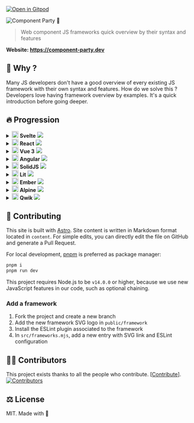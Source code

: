 [![Open in Gitpod][gitpod-src]][gitpod-href]

![Component Party 🎉](.github/banner.webp)

> Web component JS frameworks quick overview by their syntax and features

**Website: https://component-party.dev**

## 🤔 Why ?

Many JS developers don't have a good overview of every existing JS framework with their own syntax and features.
How do we solve this ? Developers love having framework overview by examples. It's a quick introduction before going deeper.

## 🔥 Progression

<details>
        <summary>
            <img width="18" height="18" src="public/framework/svelte.svg" />
            <b>Svelte</b>
            <img src="https://us-central1-progress-markdown.cloudfunctions.net/progress/100" /></summary>

* [x] Reactivity
   * [x] Declare state
   * [x] Update state
   * [x] Computed state
* [x] Templating
   * [x] Minimal template
   * [x] Styling
   * [x] Loop
   * [x] Event click
   * [x] Dom ref
   * [x] Conditional
* [x] Lifecycle
   * [x] On mount
   * [x] On unmount
* [x] Component composition
   * [x] Props
   * [x] Emit to parent
   * [x] Slot
   * [x] Slot fallback
* [x] Form input
   * [x] Input text
   * [x] Checkbox
   * [x] Radio
   * [x] Select
* [x] Webapp features
   * [x] Fetch data
   * [x] Router link
   * [x] Routing

</details><details>
        <summary>
            <img width="18" height="18" src="public/framework/react.svg" />
            <b>React</b>
            <img src="https://us-central1-progress-markdown.cloudfunctions.net/progress/100" /></summary>

* [x] Reactivity
   * [x] Declare state
   * [x] Update state
   * [x] Computed state
* [x] Templating
   * [x] Minimal template
   * [x] Styling
   * [x] Loop
   * [x] Event click
   * [x] Dom ref
   * [x] Conditional
* [x] Lifecycle
   * [x] On mount
   * [x] On unmount
* [x] Component composition
   * [x] Props
   * [x] Emit to parent
   * [x] Slot
   * [x] Slot fallback
* [x] Form input
   * [x] Input text
   * [x] Checkbox
   * [x] Radio
   * [x] Select
* [x] Webapp features
   * [x] Fetch data
   * [x] Router link
   * [x] Routing

</details><details>
        <summary>
            <img width="18" height="18" src="public/framework/vue.svg" />
            <b>Vue 3</b>
            <img src="https://us-central1-progress-markdown.cloudfunctions.net/progress/100" /></summary>

* [x] Reactivity
   * [x] Declare state
   * [x] Update state
   * [x] Computed state
* [x] Templating
   * [x] Minimal template
   * [x] Styling
   * [x] Loop
   * [x] Event click
   * [x] Dom ref
   * [x] Conditional
* [x] Lifecycle
   * [x] On mount
   * [x] On unmount
* [x] Component composition
   * [x] Props
   * [x] Emit to parent
   * [x] Slot
   * [x] Slot fallback
* [x] Form input
   * [x] Input text
   * [x] Checkbox
   * [x] Radio
   * [x] Select
* [x] Webapp features
   * [x] Fetch data
   * [x] Router link
   * [x] Routing

</details><details>
        <summary>
            <img width="18" height="18" src="public/framework/angular.svg" />
            <b>Angular</b>
            <img src="https://us-central1-progress-markdown.cloudfunctions.net/progress/100" /></summary>

* [x] Reactivity
   * [x] Declare state
   * [x] Update state
   * [x] Computed state
* [x] Templating
   * [x] Minimal template
   * [x] Styling
   * [x] Loop
   * [x] Event click
   * [x] Dom ref
   * [x] Conditional
* [x] Lifecycle
   * [x] On mount
   * [x] On unmount
* [x] Component composition
   * [x] Props
   * [x] Emit to parent
   * [x] Slot
   * [x] Slot fallback
* [x] Form input
   * [x] Input text
   * [x] Checkbox
   * [x] Radio
   * [x] Select
* [x] Webapp features
   * [x] Fetch data
   * [x] Router link
   * [x] Routing

</details><details>
        <summary>
            <img width="18" height="18" src="public/framework/solid.svg" />
            <b>SolidJS</b>
            <img src="https://us-central1-progress-markdown.cloudfunctions.net/progress/100" /></summary>

* [x] Reactivity
   * [x] Declare state
   * [x] Update state
   * [x] Computed state
* [x] Templating
   * [x] Minimal template
   * [x] Styling
   * [x] Loop
   * [x] Event click
   * [x] Dom ref
   * [x] Conditional
* [x] Lifecycle
   * [x] On mount
   * [x] On unmount
* [x] Component composition
   * [x] Props
   * [x] Emit to parent
   * [x] Slot
   * [x] Slot fallback
* [x] Form input
   * [x] Input text
   * [x] Checkbox
   * [x] Radio
   * [x] Select
* [x] Webapp features
   * [x] Fetch data
   * [x] Router link
   * [x] Routing

</details><details>
        <summary>
            <img width="18" height="18" src="public/framework/lit.svg" />
            <b>Lit</b>
            <img src="https://us-central1-progress-markdown.cloudfunctions.net/progress/100" /></summary>

* [x] Reactivity
   * [x] Declare state
   * [x] Update state
   * [x] Computed state
* [x] Templating
   * [x] Minimal template
   * [x] Styling
   * [x] Loop
   * [x] Event click
   * [x] Dom ref
   * [x] Conditional
* [x] Lifecycle
   * [x] On mount
   * [x] On unmount
* [x] Component composition
   * [x] Props
   * [x] Emit to parent
   * [x] Slot
   * [x] Slot fallback
* [x] Form input
   * [x] Input text
   * [x] Checkbox
   * [x] Radio
   * [x] Select
* [x] Webapp features
   * [x] Fetch data
   * [x] Router link
   * [x] Routing

</details><details>
        <summary>
            <img width="18" height="18" src="public/framework/ember.svg" />
            <b>Ember</b>
            <img src="https://us-central1-progress-markdown.cloudfunctions.net/progress/100" /></summary>

* [x] Reactivity
   * [x] Declare state
   * [x] Update state
   * [x] Computed state
* [x] Templating
   * [x] Minimal template
   * [x] Styling
   * [x] Loop
   * [x] Event click
   * [x] Dom ref
   * [x] Conditional
* [x] Lifecycle
   * [x] On mount
   * [x] On unmount
* [x] Component composition
   * [x] Props
   * [x] Emit to parent
   * [x] Slot
   * [x] Slot fallback
* [x] Form input
   * [x] Input text
   * [x] Checkbox
   * [x] Radio
   * [x] Select
* [x] Webapp features
   * [x] Fetch data
   * [x] Router link
   * [x] Routing

</details><details>
        <summary>
            <img width="18" height="18" src="public/framework/alpine.svg" />
            <b>Alpine</b>
            <img src="https://us-central1-progress-markdown.cloudfunctions.net/progress/100" /></summary>

* [x] Reactivity
   * [x] Declare state
   * [x] Update state
   * [x] Computed state
* [x] Templating
   * [x] Minimal template
   * [x] Styling
   * [x] Loop
   * [x] Event click
   * [x] Dom ref
   * [x] Conditional
* [x] Lifecycle
   * [x] On mount
   * [x] On unmount
* [x] Component composition
   * [x] Props
   * [x] Emit to parent
   * [x] Slot
   * [x] Slot fallback
* [x] Form input
   * [x] Input text
   * [x] Checkbox
   * [x] Radio
   * [x] Select
* [x] Webapp features
   * [x] Fetch data
   * [x] Router link
   * [x] Routing

</details><details>
        <summary>
            <img width="18" height="18" src="public/framework/qwik.svg" />
            <b>Qwik</b>
            <img src="https://us-central1-progress-markdown.cloudfunctions.net/progress/32" /></summary>

* [x] Reactivity
   * [x] Declare state
   * [x] Update state
   * [x] Computed state
* [ ] Templating
   * [x] Minimal template
   * [x] Styling
   * [x] Loop
   * [x] Event click
   * [ ] Dom ref
   * [ ] Conditional
* [ ] Lifecycle
   * [ ] On mount
   * [ ] On unmount
* [ ] Component composition
   * [ ] Props
   * [ ] Emit to parent
   * [ ] Slot
   * [ ] Slot fallback
* [ ] Form input
   * [ ] Input text
   * [ ] Checkbox
   * [ ] Radio
   * [ ] Select
* [ ] Webapp features
   * [ ] Fetch data
   * [ ] Router link
   * [ ] Routing

</details>

## 🤝 Contributing

This site is built with [Astro](https://docs.astro.build). Site content is written in Markdown format located in `content`. For simple edits, you can directly edit the file on GitHub and generate a Pull Request.

For local development, [pnpm](https://pnpm.io/) is preferred as package manager:

```bash
pnpm i
pnpm run dev
```

This project requires Node.js to be `v14.0.0` or higher, because we use new JavaScript features in our code, such as optional chaining.

### Add a framework

1.  Fork the project and create a new branch
2.  Add the new framework SVG logo in `public/framework`
3.  Install the ESLint plugin associated to the framework
4.  In `src/frameworks.mjs`, add a new entry with SVG link and ESLint configuration

## 🧑‍💻 Contributors

This project exists thanks to all the people who contribute. \[[Contribute](CONTRIBUTING.md)].
[![Contributors](https://opencollective.com/component-party/contributors.svg?width=890\&button=false)](https://github.com/matschik/component-party/graphs/contributors)

## ⚖️ License

MIT. Made with 💖

<!-- variables -->

[gitpod-src]: https://shields.io/badge/Open%20in-Gitpod-green?logo=Gitpod

[gitpod-href]: https://gitpod.io/#https://github.com/matschik/component-party
